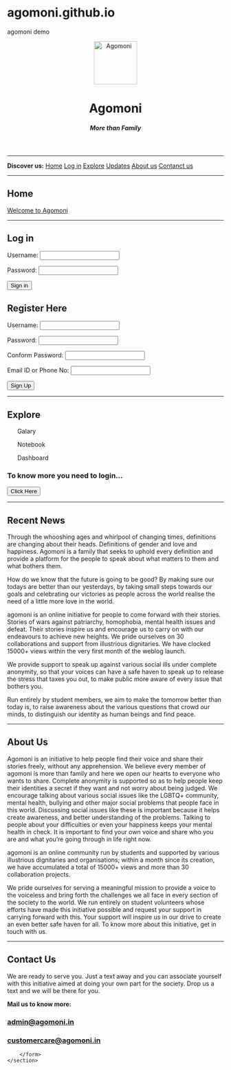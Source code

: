 # agomoni.github.io
agomoni demo
<!DOCTYPE html>
<html lang="en">
<head>
    <meta charset="UTF-8">
    <meta name="viewport" content="width=device-width, initial-scale=1.0">
    <title>Agomoni</title>
</head>
<body>
    <header>
        <img src="https://agomoni.in/img/White.png" alt="Agomoni" width="100" height="100">
        <h1>Agomoni</h1>
        <h4> <i> More than Family</i></h4>
    </header>
    <nav>
        <hr>
        <p> <b>Discover us:</b>
        <a href="#">Home</a>
        <a href="#">Log in</a>
        <a href="#">Explore</a>
        <a href="#">Updates</a>
        <a href="#">About us</a>
        <a href="#">Contanct us</a></a>
        <hr>
    </nav>
    <section>
        <h2>Home</h2>
        <a href="https://agomoni.in/" target="_blank">Welcome to Agomoni</a>
    </section>
    <section>
        <hr>
        <form action="">
            <h2>Log in</h2>
            <p>Username: <input type="Username" required></p>
            <p>Password: <input type="Password" required></p>
            <button type="submit" class="signinbtn">Sign in</button>
            <h2>Register Here</h2>
            <p>Username: <input type="Username" required></p>
            <p>Password: <input type="Password" required></p>
            <p>Conform Password: <input type="Conform Password" required></p>
            <p>Email ID or Phone No: <input type="Email ID or Phone No" required></p>  
            <button type="submit" class="signupbtn">Sign Up</button>  
        </form>
    </section>
    <section>
        <hr>
        <form action="">
            <h2>Explore</h2>
            <ul>Galary</ul>
            <ul>Notebook</ul>
            <ul>Dashboard</ul>
            <h3>To know more you need to login...</h3>
            <button type="Clicking" class="clickbtn">Click Here</button>
        </form>
    </section>
    <section>
        <hr>
        <form action="">
            <h2>Recent News</h2>
            <p>Through the whooshing ages and whirlpool of changing times, definitions are changing about their heads. Definitions of gender and love and happiness. Agomoni is a family that seeks to uphold every definition and provide a platform for the people to speak about what matters to them and what bothers them.</p>
            <p>How do we know that the future is going to be good? By making sure our todays are better than our yesterdays, by taking small steps towards our goals and celebrating our victories as people across the world realise the need of a little more love in the world.</p>
            <p>agomoni is an online initiative for people to come forward with their stories. Stories of wars against patriarchy, homophobia, mental health issues and defeat. Their stories inspire us and encourage us to carry on with our endeavours to achieve new heights. We pride ourselves on 30 collaborations and support from illustrious dignitaries. We have clocked 15000+ views within the very first month of the weblog launch.</p>
            <p>We provide support to speak up against various social ills under complete anonymity, so that your voices can have a safe haven to speak up to release the stress that taxes you out, to make public more aware of every issue that bothers you.</p>
            <p>Run entirely by student members, we aim to make the tomorrow better than today is, to raise awareness about the various questions that crowd our minds, to distinguish our identity as human beings and find peace.</p>
        </form>
    </section>
    <section>
        <hr>
        <form action="">
            <h2>About Us</h2>
            <p>Agomoni is an initiative to help people find their voice and share their stories freely, without any apprehension. We believe every member of agomoni is more than family and here we open our hearts to everyone who wants to share. Complete anonymity is supported so as to help people keep their identities a secret if they want and not worry about being judged. We encourage talking about various social issues like the LGBTQ+ community, mental health, bullying and other major social problems that people face in this world. Discussing social issues like these is important because it helps create awareness, and better understanding of the problems. Talking to people about your difficulties or even your happiness keeps your mental health in check. It is important to find your own voice and share who you are and what you’re going through in life right now.</p>
            <p>agomoni is an online community run by students and supported by various illustrious dignitaries and organisations; within a month since its creation, we have accumulated a total of 15000+ views and more than 30 collaboration projects.</p>
            <p>We pride ourselves for serving a meaningful mission to provide a voice to the voiceless and bring forth the challenges we all face in every section of the society to the world. We run entirely on student volunteers whose efforts have made this initiative possible and request your support in carrying forward with this. Your support will inspire us in our drive to create an even better safe haven for all. To know more about this initiative, get in touch with us.</p>
        </form>
    </section>
    <section>
        <hr>
        <form action="">
            <h2>Contact Us</h2>
            <p>We are ready to serve you. Just a text away and you can associate yourself with this initiative aimed at doing your own part for the society. Drop us a text and we will be there for you.</p>
            <p><b>Mail us to know more:</b></p>
            <h3><a href="admin@agomoni.in">admin@agomoni.in</a></h3>
            <h3><a href="customercare@agomoni.in">customercare@agomoni.in</a></h3>
           
        </form>
    </section>
</body>
</html>

